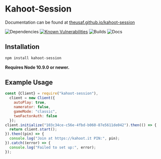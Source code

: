 # Kahoot-Session
Documentation can be found at [theusaf.github.io/kahoot-session](https://theusaf.github.io/kahoot-session)

![Dependencies](https://david-dm.org/theusaf/kahoot-session.svg) [![Known Vulnerabilities](https://snyk.io/test/github/theusaf/kahoot-session/badge.svg)](https://snyk.io/test/github/theusaf/kahoot-session) ![Builds](https://travis-ci.com/theusaf/kahoot-session.svg?branch=master) ![Docs](https://inch-ci.org/github/theusaf/kahoot-session?branch=master)

## Installation
```bash
npm install kahoot-session
```

**Requires Node 10.9.0 or newer.**

## Example Usage
```js
const {Client} = require("kahoot-session"),
  client = new Client({
    autoPlay: true,
    namerator: false,
    gameMode: "classic",
    twoFactorAuth: false
  });
client.initialize("103c34ce-c56e-4fbd-b060-87e5611de042").then(() => {
  return client.start();
}).then((pin) => {
  console.log("Join at https://kahoot.it PIN:", pin);
}).catch((error) => {
  console.log("Failed to set up:", error);
});
```
